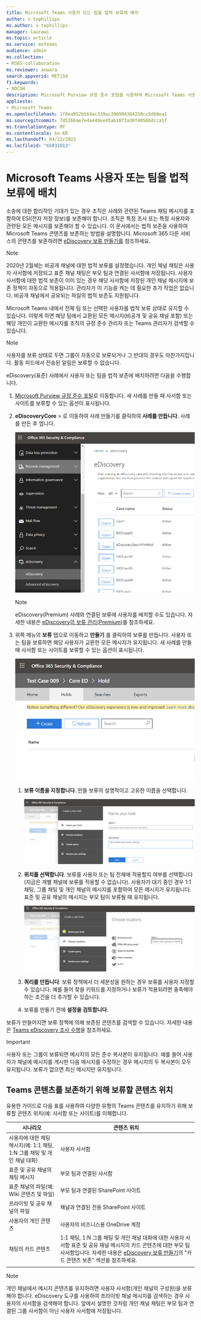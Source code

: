 ```yaml
---
title: Microsoft Teams 사용자 또는 팀을 법적 보류에 배치
author: v-tophillips
ms.author: v-tophillips
manager: laurawi
ms.topic: article
ms.service: msteams
audience: admin
ms.collection:
- M365-collaboration
ms.reviewer: anwara
search.appverid: MET150
f1.keywords:
- NOCSH
description: Microsoft Purview 규정 준수 포털을 사용하여 Microsoft Teams 사용자 또는 팀을 법적 보류에 배치하고 데이터 요구 사항에 따라 법적 보존이 필요한 사항을 알아봅니다.
appliesto:
- Microsoft Teams
ms.openlocfilehash: 1f0ea852b564ac339ac390994384258cc5d68ea1
ms.sourcegitcommit: 7d5266ae7e4a440ee45ab1873a30f4056bdcca1f
ms.translationtype: MT
ms.contentlocale: ko-KR
ms.lasthandoff: 04/22/2022
ms.locfileid: "65031913"
---
```

# <a name="place-a-microsoft-teams-user-or-team-on-legal-hold"></a>Microsoft Teams 사용자 또는 팀을 법적 보류에 배치

소송에 대한 합리적인 기대가 있는 경우 조직은 사례와 관련된 Teams 채팅 메시지를 포함하여 ESI(전자 저장 정보)를 보존해야 합니다. 조직은 특정 조사 또는 특정 사용자와 관련된 모든 메시지를 보존해야 할 수 있습니다. 이 문서에서는 법적 보존을 사용하여 Microsoft Teams 콘텐츠를 보존하는 방법을 설명합니다. Microsoft 365 다른 서비스의 콘텐츠를 보존하려면 [eDiscovery 보류 만들기를](/microsoft-365/compliance/create-ediscovery-holds) 참조하세요.

> [!NOTE]
> 2020년 2월에는 비공개 채널에 대한 법적 보류를 설정했습니다. 개인 채널 채팅은 사용자 사서함에 저장되고 표준 채널 채팅은 부모 팀과 연결된 사서함에 저장됩니다. 사용자 사서함에 대한 법적 보존이 이미 있는 경우 해당 사서함에 저장된 개인 채널 메시지에 보존 정책이 자동으로 적용됩니다. 관리자가 이 기능을 켜는 데 필요한 추가 작업은 없습니다. 비공개 채널에서 공유되는 파일의 법적 보존도 지원됩니다.

Microsoft Teams 내에서 전체 팀 또는 선택한 사용자를 법적 보류 상태로 유지할 수 있습니다. 이렇게 하면 해당 팀에서 교환된 모든 메시지(비공개 및 공유 채널 포함) 또는 해당 개인이 교환한 메시지를 조직의 규정 준수 관리자 또는 Teams 관리자가 검색할 수 있습니다.

> [!NOTE]
> 사용자를 보류 상태로 두면 그룹이 자동으로 보류되거나 그 반대의 경우도 마찬가지입니다.
> 활동 피드에서 전송된 알림은 보류할 수 없습니다.

eDiscovery(표준) 사례에서 사용자 또는 팀을 법적 보존에 배치하려면 다음을 수행합니다.

1. [Microsoft Purview 규정 준수 포털](https://compliance.microsoft.com)로 이동합니다. 새 사례를 만들 때 사서함 또는 사이트를 보류할 수 있는 옵션이 표시됩니다.

2. **eDiscoveryCore** > 로 이동하여 사례 만들기를 클릭하여 **사례를 만듭니다**. 사례를 만든 후 엽니다.
  
   ![Microsoft Teams eDiscovery 탭이 선택되어 사례 만들기 단추가 표시됩니다.](media/LegalHold1.png)

   > [!NOTE]
   > eDiscovery(Premium) 사례와 연결된 보류에 사용자를 배치할 수도 있습니다. 자세한 내용은 [eDiscovery의 보류 관리(Premium)](/microsoft-365/compliance/managing-holds)를 참조하세요.

3. 위쪽 메뉴의 **보류** 탭으로 이동하고 **만들기** 를 클릭하여 보류를 만듭니다. 사용자 또는 팀을 보류하면 해당 사용자가 교환한 모든 메시지가 유지됩니다. 새 사례를 만들 때 사서함 또는 사이트를 보류할 수 있는 옵션이 표시됩니다.

   ![보류 탭이 선택되고 그 아래에 만들기 단추가 표시된 이미지입니다.](media/LegalHold2.png)

   1. **보류 이름을 지정합니다**. 만들 보류의 설명적이고 고유한 이름을 선택합니다.
  
       ![이 스크린샷은 사용자가 만드는 보류에 대한 이름 및 설명을 입력할 수 있는 보류 이름 탭을 보여줍니다.](media/LegalHold3.png)

   2. **위치를 선택합니다**. 보류를 사용자 또는 팀 전체에 적용할지 여부를 선택합니다(지금은 개별 채널에 보류를 적용할 수 없습니다). 사용자가 대기 중인 경우 1:1 채팅, 그룹 채팅 및 개인 채널의 메시지를 포함하여 모든 메시지가 유지됩니다. 표준 및 공유 채널의 메시지는 부모 팀이 보류될 때 유지됩니다.

      ![보류할 데이터 위치를 선택합니다.](media/LegalHold4.png)

   3. **쿼리를 만듭니다**. 보류 정책에서 더 세분성을 원하는 경우 보류를 사용자 지정할 수 있습니다. 예를 들어 찾을 키워드를 지정하거나 보류가 적용되려면 충족해야 하는 조건을 더 추가할 수 있습니다.

   4. 보류를 만들기 전에 **설정을 검토합니다**.

보류가 만들어지면 보류 정책에 의해 보존된 콘텐츠를 검색할 수 있습니다. 자세한 내용은 [Teams eDiscovery 조사 수행](eDiscovery-investigation.md)을 참조하세요.

> [!IMPORTANT]
> 사용자 또는 그룹이 보류되면 메시지의 모든 준수 복사본이 유지됩니다. 예를 들어 사용자가 채널에 메시지를 게시한 다음 메시지를 수정하는 경우 메시지의 두 복사본이 모두 유지됩니다. 보류가 없으면 최신 메시지만 유지됩니다.

## <a name="content-locations-to-place-on-hold-to-preserve-teams-content"></a>Teams 콘텐츠를 보존하기 위해 보류할 콘텐츠 위치

유용한 가이드로 다음 표를 사용하여 다양한 유형의 Teams 콘텐츠를 유지하기 위해 보류할 콘텐츠 위치(예: 사서함 또는 사이트)를 이해합니다.

|시나리오  |콘텐츠 위치  |
|---------|---------|
|사용자에 대한 채팅 메시지(예: 1:1 채팅, 1:N 그룹 채팅 및 개인 채널 대화)     |사용자 사서함         |
|표준 및 공유 채널의 채팅 메시지    |부모 팀과 연결된 사서함         |
|표준 채널의 파일(예: Wiki 콘텐츠 및 파일)     |부모 팀과 연결된 SharePoint 사이트        |
|프라이빗 및 공유 채널의 파일     |채널과 연결된 전용 SharePoint 사이트
|사용자의 개인 콘텐츠     |사용자의 비즈니스용 OneDrive 계정       |
|채팅의 카드 콘텐츠|1:1 채팅, 1:N 그룹 채팅 및 개인 채널 대화에 대한 사용자 사서함 표준 및 공유 채널 메시지의 카드 콘텐츠에 대한 부모 팀 사서함입니다. 자세한 내용은 [eDiscovery 보류 만들기](/microsoft-365/compliance/create-ediscovery-holds#preserve-card-content)의 "카드 콘텐츠 보존" 섹션을 참조하세요.|
|||

> [!NOTE]
> 개인 채널에서 메시지 콘텐츠를 유지하려면 사용자 사서함(개인 채널의 구성원)을 보류해야 합니다. eDiscovery 도구를 사용하여 프라이빗 채널 메시지를 검색하는 경우 사용자의 사서함을 검색해야 합니다. 앞에서 설명한 것처럼 개인 채널 채팅은 부모 팀과 연결된 그룹 사서함이 아닌 사용자 사서함에 저장됩니다.
